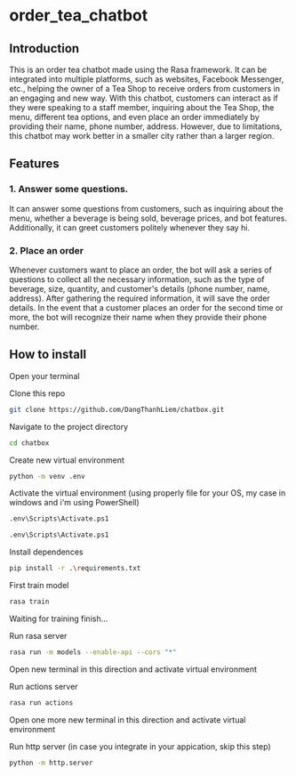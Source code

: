 ﻿# order_tea_chatbot

## Introduction
This is an order tea chatbot made using the Rasa framework. It can be integrated into multiple platforms, such as websites, Facebook Messenger, etc., helping the owner of a Tea Shop to receive orders from customers in an engaging and new way. With this chatbot, customers can interact as if they were speaking to a staff member, inquiring about the Tea Shop, the menu, different tea options, and even place an order immediately by providing their name, phone number, address. However, due to limitations, this chatbot may work better in a smaller city rather than a larger region.

## Features
### 1. Answer some questions.
It can answer some questions from customers, such as inquiring about the menu, whether a beverage is being sold, beverage prices, and bot features. Additionally, it can greet customers politely whenever they say hi.

### 2. Place an order
Whenever customers want to place an order, the bot will ask a series of questions to collect all the necessary information, such as the type of beverage, size, quantity, and customer's details (phone number, name, address). After gathering the required information, it will save the order details. In the event that a customer places an order for the second time or more, the bot will recognize their name when they provide their phone number.

## How to install

Open your terminal

Clone this repo

```bash
git clone https://github.com/DangThanhLiem/chatbox.git
```
Navigate to the project directory

```bash
cd chatbox
```

Create new virtual environment

```bash
python -m venv .env
```
Activate the virtual environment (using properly file for your OS, my case in windows and i'm using PowerShell)
```bash
.env\Scripts\Activate.ps1

.env\Scripts\Activate.ps1
```
Install dependences

```bash
pip install -r .\requirements.txt
```
First train model

```bash
rasa train
```
Waiting for training finish...

Run rasa server
```bash
rasa run -m models --enable-api --cors "*"
```

Open new terminal in this direction and activate virtual environment

Run actions server

```bash
rasa run actions
```

Open one more new terminal in this direction and activate virtual environment

Run http server (in case you integrate in your appication, skip this step)

```bash
python -m http.server
```
